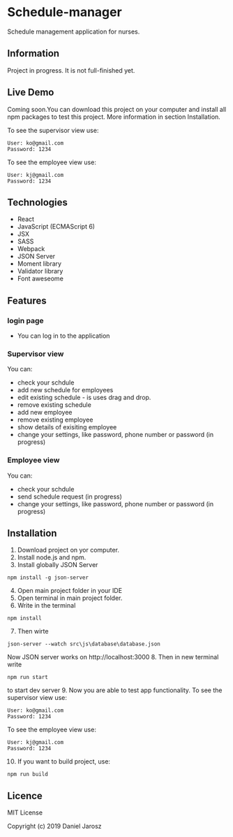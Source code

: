 # Schedule-manager
 Schedule management application for nurses.

## Information
Project in progress. It is not full-finished yet.

## Live Demo
Coming soon.You can download this project on your computer and install all npm packages to test this project. More information in section Installation.

To see the supervisor view use:
```
User: ko@gmail.com
Password: 1234
```

To see the employee view use:
```
User: kj@gmail.com
Password: 1234
```

## Technologies

* React
* JavaScript (ECMAScript 6)
* JSX
* SASS
* Webpack
* JSON Server
* Moment library
* Validator library
* Font aweseome

## Features

### login page

* You can log in to the application

### Supervisor view
You can:
* check your schdule
* add new schedule for employees
* edit existing schedule - is uses drag and drop.
* remove existing schedule
* add new employee
* remove existing employee
* show details of exisiting employee
* change your settings, like password, phone number or password (in progress)

### Employee view
You can:
* check your schdule
* send schedule request (in progress)
* change your settings, like password, phone number or password (in progress)

## Installation

1. Download project on yor computer.
2. Install node.js and npm.
3. Install globally JSON Server
```
npm install -g json-server
```
4. Open main project folder in your IDE
5. Open terminal in main project folder.
6. Write in the terminal
```
npm install
```
7. Then wirte
```
json-server --watch src\js\database\database.json
```
Now JSON server works on http://localhost:3000
8. Then in new terminal write
```
npm run start
```
to start dev server
9. Now you are able to test app functionality.
To see the supervisor view use:
```
User: ko@gmail.com
Password: 1234
```

To see the employee view use:
```
User: kj@gmail.com
Password: 1234
```
10. If you want to build project, use:
```
npm run build
```
## Licence

MIT License

Copyright (c) 2019 Daniel Jarosz
